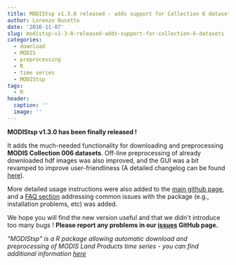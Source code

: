 ```yaml
---
title: MODIStsp v1.3.0 released - adds support for Collection 6 datasets
author: Lorenzo Busetto
date: '2016-11-07'
slug: modistsp-v1-3-0-released-adds-support-for-collection-6-datasets
categories:
  - download
  - MODIS
  - preprocessing
  - R
  - time series
  - MODIStsp
tags:
  - R
header:
  caption: ''
  image: ''
---
```


**MODIStsp v1.3.0 has been finally released !**

It adds the much-needed functionality for downloading and preprocessing **MODIS
Collection 006 datasets**. Off-line preprocessing of already downloaded hdf images
was also improved, and the GUI was a bit revamped to improve user-friendliness 
(A detailed changelog can be found [here](https://github.com/lbusett/MODIStsp/releases/tag/v1.3.0)).

More detailed usage instructions were also added to the 
[main github page](https://github.com/lbusett/MODIStsp), and a
[FAQ section](https://github.com/lbusett/MODIStsp/wiki) addressing common issues
with the package (e.g., installation problems, etc) was added.

We hope you will find the new version useful and that we didn't introduce too 
many bugs ! **Please report any problems in our [issues](https://github.com/lbusett/MODIStsp/issues)
GitHub page.**

_"MODIStsp" is a R package allowing automatic download and preprocessing of MODIS 
Land Products time series - you can find additional information [here](https://spartially.000webhostapp.com/2016/09/modistsp-a-new-r-package-for-modis-land-products-preprocessing)_
